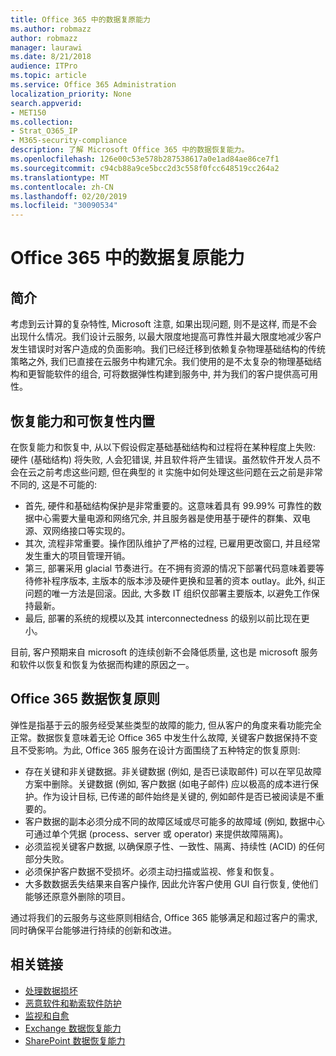 ```yaml
---
title: Office 365 中的数据复原能力
ms.author: robmazz
author: robmazz
manager: laurawi
ms.date: 8/21/2018
audience: ITPro
ms.topic: article
ms.service: Office 365 Administration
localization_priority: None
search.appverid:
- MET150
ms.collection:
- Strat_O365_IP
- M365-security-compliance
description: 了解 Microsoft Office 365 中的数据恢复能力。
ms.openlocfilehash: 126e00c53e578b287538617a0e1ad84ae86ce7f1
ms.sourcegitcommit: c94cb88a9ce5bcc2d3c558f0fcc648519cc264a2
ms.translationtype: MT
ms.contentlocale: zh-CN
ms.lasthandoff: 02/20/2019
ms.locfileid: "30090534"
---
```

# <a name="data-resiliency-in-office-365"></a>Office 365 中的数据复原能力

## <a name="introduction"></a>简介
考虑到云计算的复杂特性, Microsoft 注意, 如果出现问题, 则不是这样, 而是不会出现什么情况。我们设计云服务, 以最大限度地提高可靠性并最大限度地减少客户发生错误时对客户造成的负面影响。我们已经迁移到依赖复杂物理基础结构的传统策略之外, 我们已直接在云服务中构建冗余。我们使用的是不太复杂的物理基础结构和更智能软件的组合, 可将数据弹性构建到服务中, 并为我们的客户提供高可用性。 

## <a name="resiliency-and-recoverability-are-built-in"></a>恢复能力和可恢复性内置 
在恢复能力和恢复中, 从以下假设假定基础基础结构和过程将在某种程度上失败: 硬件 (基础结构) 将失败, 人会犯错误, 并且软件将产生错误。虽然软件开发人员不会在云之前考虑这些问题, 但在典型的 it 实施中如何处理这些问题在云之前是非常不同的, 这是不可能的: 
- 首先, 硬件和基础结构保护是非常重要的。这意味着具有 99.99% 可靠性的数据中心需要大量电源和网络冗余, 并且服务器是使用基于硬件的群集、双电源、双网络接口等实现的。 
- 其次, 流程非常重要。操作团队维护了严格的过程, 已雇用更改窗口, 并且经常发生重大的项目管理开销。 
- 第三, 部署采用 glacial 节奏进行。在不拥有资源的情况下部署代码意味着要等待修补程序版本, 主版本的版本涉及硬件更换和显著的资本 outlay。此外, 纠正问题的唯一方法是回滚。因此, 大多数 IT 组织仅部署主要版本, 以避免工作保持最新。 
- 最后, 部署的系统的规模以及其 interconnectedness 的级别以前比现在更小。 

目前, 客户预期来自 microsoft 的连续创新不会降低质量, 这也是 microsoft 服务和软件以恢复和恢复为依据而构建的原因之一。 

## <a name="office-365-data-resiliency-principles"></a>Office 365 数据恢复原则 
弹性是指基于云的服务经受某些类型的故障的能力, 但从客户的角度来看功能完全正常。数据恢复意味着无论 Office 365 中发生什么故障, 关键客户数据保持不变且不受影响。为此, Office 365 服务在设计方面围绕了五种特定的恢复原则: 
- 存在关键和非关键数据。非关键数据 (例如, 是否已读取邮件) 可以在罕见故障方案中删除。关键数据 (例如, 客户数据 (如电子邮件) 应以极高的成本进行保护。作为设计目标, 已传递的邮件始终是关键的, 例如邮件是否已被阅读是不重要的。 
- 客户数据的副本必须分成不同的故障区域或尽可能多的故障域 (例如, 数据中心可通过单个凭据 (process、server 或 operator) 来提供故障隔离)。 
- 必须监视关键客户数据, 以确保原子性、一致性、隔离、持续性 (ACID) 的任何部分失败。 
- 必须保护客户数据不受损坏。必须主动扫描或监视、修复和恢复。 
- 大多数数据丢失结果来自客户操作, 因此允许客户使用 GUI 自行恢复, 使他们能够还原意外删除的项目。 
 
通过将我们的云服务与这些原则相结合, Office 365 能够满足和超过客户的需求, 同时确保平台能够进行持续的创新和改进。 

## <a name="related-links"></a>相关链接

- [处理数据损坏](office-365-dealing-with-data-corruption.md)
- [恶意软件和勒索软件防护](office-365-malware-and-ransomware-protection.md)
- [监视和自愈](office-365-monitoring-and-self-healing.md)
- [Exchange 数据恢复能力](office-365-exchange-data-resiliency.md)
- [SharePoint 数据恢复能力](office-365-sharepoint-data-resiliency.md)
